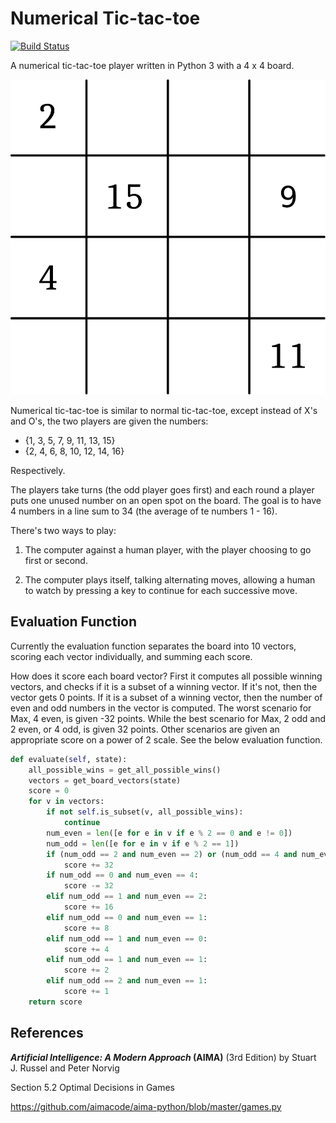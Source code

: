 # Numerical Tic-tac-toe

[![Build Status](https://travis-ci.org/gbroques/numerical-tic-tac-toe.svg?branch=master)](https://travis-ci.org/gbroques/numerical-tic-tac-toe)

A numerical tic-tac-toe player written in Python 3 with a 4 x 4 board.

![Numerical Tic-tac-toe board](4x4-numerical-tic-tac-toe.svg)

Numerical tic-tac-toe is similar to normal tic-tac-toe, except instead of X's and O's, the two players are given the numbers:

* {1, 3, 5, 7, 9, 11, 13, 15}
* {2, 4, 6, 8, 10, 12, 14, 16}

Respectively.

The players take turns (the odd player goes first) and each round a player puts one unused number on an open spot on the board. The goal is to have 4 numbers in a line sum to 34 (the average of te numbers 1 - 16).

There's two ways to play:

1. The computer against a human player, with the player choosing to go first or second.

2. The computer plays itself, talking alternating moves, allowing a human to watch by pressing a key to continue for each successive move.

## Evaluation Function
Currently the evaluation function separates the board into 10 vectors, scoring each vector individually, and summing each score.

How does it score each board vector?
First it computes all possible winning vectors, and checks if it is a subset of a winning vector.
If it's not, then the vector gets 0 points.
If it is a subset of a winning vector, then the number of even and odd numbers in the vector is computed.
The worst scenario for Max, 4 even, is given -32 points.
While the best scenario for Max, 2 odd and 2 even, or 4 odd, is given 32 points.
Other scenarios are given an appropriate score on a power of 2 scale.
See the below evaluation function.

```python
def evaluate(self, state):
    all_possible_wins = get_all_possible_wins()
    vectors = get_board_vectors(state)
    score = 0
    for v in vectors:
        if not self.is_subset(v, all_possible_wins):
            continue
        num_even = len([e for e in v if e % 2 == 0 and e != 0])
        num_odd = len([e for e in v if e % 2 == 1])
        if (num_odd == 2 and num_even == 2) or (num_odd == 4 and num_even == 0):
            score += 32
        if num_odd == 0 and num_even == 4:
            score -= 32
        elif num_odd == 1 and num_even == 2:
            score += 16
        elif num_odd == 0 and num_even == 1:
            score += 8
        elif num_odd == 1 and num_even == 0:
            score += 4
        elif num_odd == 1 and num_even == 1:
            score += 2
        elif num_odd == 2 and num_even == 1:
            score += 1
    return score
```

## References

***Artificial Intelligence: A Modern Approach* (AIMA)** (3rd Edition) by Stuart J. Russel and Peter Norvig

Section 5.2 Optimal Decisions in Games

https://github.com/aimacode/aima-python/blob/master/games.py
